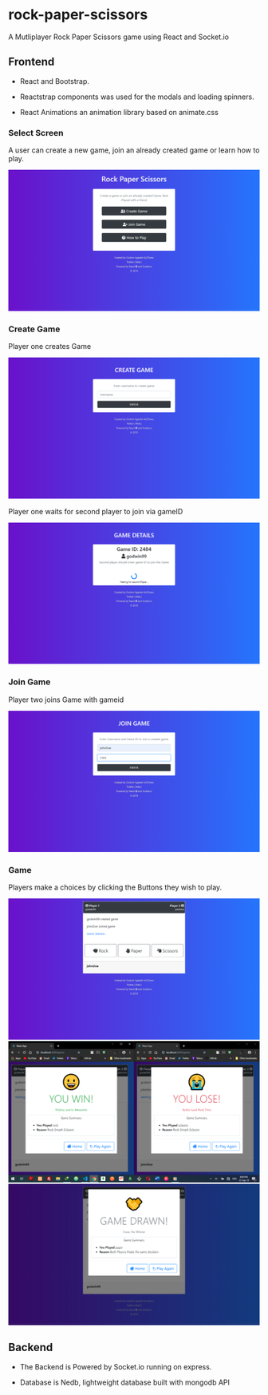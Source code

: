# rock-paper-scissors
A Mutliplayer Rock Paper Scissors game using React and Socket.io

## Frontend

* React and Bootstrap. 

* Reactstrap components was used for the modals and loading spinners.

* React Animations an animation library based on animate.css

### Select Screen

A user can create a new game, join an already created game or learn how to play.

<img src="./screenshots/home.png" alt="home">


### Create Game
Player one creates Game

<img src="./screenshots/creategame.png" alt="home">

Player one waits for second player to join via gameID

<img src="./screenshots/waiting.png" alt="waiting">


### Join Game
Player two joins Game with gameid

<img src="./screenshots/joingame.png" alt="home">

### Game
Players make a choices by clicking the Buttons they wish to play.

<img src="./screenshots/game.png" alt="home">

<img src="./screenshots/testing.png" alt="testing">

<img src="./screenshots/drawn.png" alt="drawn">


## Backend

* The Backend is Powered by Socket.io running on express.

* Database is Nedb, lightweight database built with mongodb API

